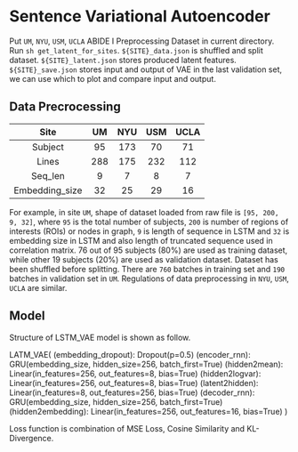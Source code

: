 # Sentence Variational Autoencoder

Put `UM`, `NYU`, `USM`, `UCLA` ABIDE I Preprocessing Dataset in current directory.
Run `sh get_latent_for_sites`. `${SITE}_data.json` is shuffled and split dataset. `${SITE}_latent.json` stores produced latent features. `${SITE}_save.json` stores input and output of VAE in the last validation set, we can use which to plot and compare input and output.

## Data Precrocessing

|Site           |UM     |NYU    |USM    |UCLA   |
|:-------------:|:-----:|:-----:|:-----:|:-----:|
|Subject        |95     |173    |70     |71     |
|Lines          |288    |175    |232    |112    |
|Seq_len        |9      |7      |8      |7      |
|Embedding_size |32     |25     |29     |16     |

For example, in site `UM`, shape of dataset loaded from raw file is `[95, 200, 9, 32]`, where `95` is the total number of subjects, `200` is number of regions of interests (ROIs) or nodes in graph, `9` is length of sequence in LSTM and `32` is embedding size in LSTM and also length of truncated sequence used in correlation matrix. 76 out of 95 subjects (80%) are used as training dataset, while other 19 subjects (20%) are used as validation dataset. Dataset has been shuffled before splitting. There are `760` batches in training set and `190` batches in validation set in `UM`. Regulations of data preprocessing in `NYU`, `USM`, `UCLA` are similar.

## Model

Structure of LSTM_VAE model is shown as follow.

LATM_VAE(
    (embedding_dropout): Dropout(p=0.5)
    (encoder_rnn): GRU(embedding_size, hidden_size=256, batch_first=True)
    (hidden2mean): Linear(in_features=256, out_features=8, bias=True)
    (hidden2logvar): Linear(in_features=256, out_features=8, bias=True)
    (latent2hidden): Linear(in_features=8, out_features=256, bias=True)
    (decoder_rnn): GRU(embedding_size, hidden_size=256, batch_first=True)
    (hidden2embedding): Linear(in_features=256, out_features=16, bias=True)
)

Loss function is combination of MSE Loss, Cosine Similarity and KL-Divergence.